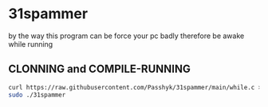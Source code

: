 # 31spammer
by the way this program can be force your pc badly therefore be awake while running
## CLONNING and COMPILE-RUNNING

```sh
curl https://raw.githubusercontent.com/Passhyk/31spammer/main/while.c >while.c && sudo gcc while.c -o 31spammer &&
sudo ./31spammer
```
